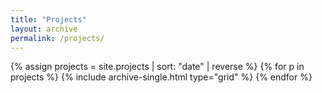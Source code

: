 ```yaml
---
title: "Projects"
layout: archive
permalink: /projects/
---
```


{% assign projects = site.projects | sort: "date" | reverse %}
{% for p in projects %}
  {% include archive-single.html type="grid" %}
{% endfor %}
